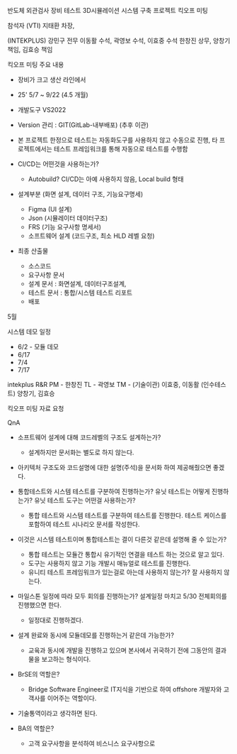 반도체 외관검사 장비 테스트 3D시뮬레이션 시스템 구축 프로젝트 킥오프 미팅

참석자
(VTI)
지태환 차장, 


(INTEKPLUS)
강민구 전무
이동활 수석, 곽영보 수석, 이효중 수석
한창진 상무, 양창기 책임, 김효승 책임

킥오프 미팅 주요 내용
- 장비가 크고 생산 라인에서 
- 25' 5/7 ~ 9/22 (4.5 개월)

- 개발도구 VS2022
- Version 관리 : GIT(GitLab-내부배포) (추후 이관)
- 본 프로젝트 한정으로 테스트는 자동화도구를 사용하지 않고 수동으로 진행, 타 프로젝트에서는 테스트 프레임워크를 통해 자동으로 테스트를 수행함
- CI/CD는 어떤것을 사용하는가?
	- Autobuild? CI/CD는 아예 사용하지 않음, Local build 형태
- 설계부분 (화면 설계, 데이터 구조, 기능요구명세)
	- Figma (UI 설계)
	- Json (시뮬레이터 데이터구조)
	- FRS (기능 요구사항 명세서)
	- 소프트웨어 설계 (코드구조, 최소 HLD 레벨 요청)
- 최종 산출물
	- 소스코드
	- 요구사항 문서
	- 설계 문서 : 화면설계, 데이터구조설계, 
	- 테스트 문서 : 통합/시스템 테스트 리포트
	- 배포

5월 

시스템 데모 일정
- 6/2 - 모듈 데모
- 6/17
- 7/4
- 7/17

intekplus R&R
PM - 한창진
TL - 곽영보
TM - (기술이관) 이효중, 이동활
(인수테스트) 양창기, 김효승

킥오프 미팅 자료 요청

QnA
- 소프트웨어 설계에 대해 코드레벨의 구조도 설계하는가?
	- 설계하지만 문서화는 별도로 하지 않는다.
- 아키텍처 구조도와 코드설명에 대한 설명(주석)을 문서화 하여 제공해줬으면 좋겠다.

- 통합테스트와 시스템 테스트를 구분하여 진행하는가? 유닛 테스트는 어떻게 진행하는가? 유닛 테스트 도구는 어떤걸 사용하는가?
	- 통합 테스트와 시스템 테스트를 구분하여 테스트를 진행한다. 테스트 케이스를 포함하여 테스트 시나리오 문서를 작성한다.
- 이것은 시스템 테스트이며 통합테스트는 결이 다른것 같은데 설명해 줄 수 있는가?
	- 통합 테스트는 모듈간 통합시 유기적인 연결을 테스트 하는 것으로 알고 있다.
	- 도구는 사용하지 않고 기능 개발시 매뉴얼로 테스트를 진행한다.
	- 유니티 테스트 프레임워크가 있는걸로 아는데 사용하지 않는가? 잘 사용하지 않는다.

- 마일스톤 일정에 따라 모두 회의를 진행하는가? 설계일정 마치고 5/30 전체회의를 진행했으면 한다.
	- 일정대로 진행하겠다.

- 설계 완료와 동시에 모듈데모를 진행하는거 같은데 가능한가?
	- 교육과 동시에 개발을 진행하고 있으며 본사에서 귀국하기 전에 그동안의 결과물을 보고하는 형식이다.

- BrSE의 역할은? 
	- Bridge Software Engineer로 IT지식을 기반으로 하여 offshore 개발자와 고객사를 이어주는 역할이다.
- 기술통역이라고 생각하면 된다.
- BA의 역할은?
	- 고객 요구사항을 분석하여 비스니스 요구사항으로 